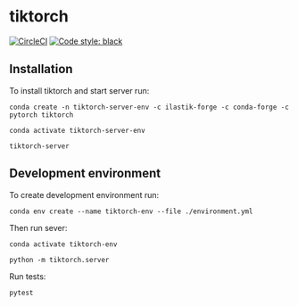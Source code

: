 # tiktorch
[![CircleCI](https://circleci.com/gh/ilastik/tiktorch.svg?style=shield)](https://circleci.com/gh/ilastik/tiktorch)
[![Code style: black](https://img.shields.io/badge/code%20style-black-000000.svg)](https://github.com/psf/black)

## Installation
To install tiktorch and start server run:
```
conda create -n tiktorch-server-env -c ilastik-forge -c conda-forge -c pytorch tiktorch

conda activate tiktorch-server-env

tiktorch-server
```

## Development environment

To create development environment run:

```
conda env create --name tiktorch-env --file ./environment.yml
```
Then run sever:

```
conda activate tiktorch-env

python -m tiktorch.server
```

Run tests:
```
pytest
```
